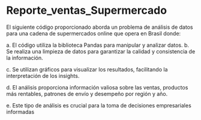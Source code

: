 # Reporte_ventas_Supermercado
El siguiente código proporcionado aborda un problema de análisis de datos para una cadena de supermercados online que opera en Brasil donde:

a. El código utiliza la biblioteca Pandas para manipular y analizar datos.
                                                                                                                                          b. Se realiza una limpieza de datos para garantizar la calidad y consistencia de la información.

c. Se utilizan gráficos para visualizar los resultados, facilitando la interpretación de los insights.

d. El análisis proporciona información valiosa sobre las ventas, productos más rentables, patrones de envío y desempeño por región y año. 

e. Este tipo de análisis es crucial para la toma de decisiones empresariales informadas
